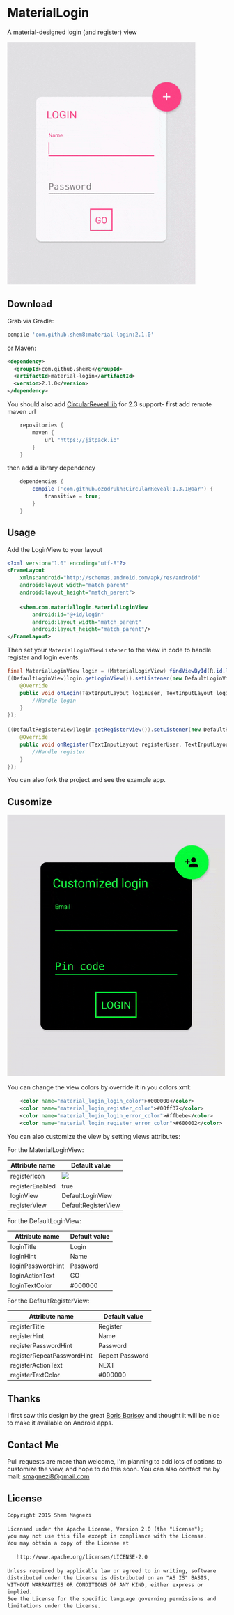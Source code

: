 # MaterialLogin

A material-designed login (and register) view

![](art/example.gif)


Download
--------

Grab via Gradle:
```groovy
compile 'com.github.shem8:material-login:2.1.0'
```
or Maven:
```xml
<dependency>
  <groupId>com.github.shem8</groupId>
  <artifactId>material-login</artifactId>
  <version>2.1.0</version>
</dependency>
```

You should also add [CircularReveal lib](https://github.com/ozodrukh/CircularReveal) for 2.3 support- first add remote maven url

```groovy
    repositories {
        maven {
            url "https://jitpack.io"
        }
    }
```
    
then add a library dependency

```groovy
    dependencies {
        compile ('com.github.ozodrukh:CircularReveal:1.3.1@aar') {
            transitive = true;
        }
    }
```


Usage
-----

Add the LoginView to your layout

```xml
<?xml version="1.0" encoding="utf-8"?>
<FrameLayout
    xmlns:android="http://schemas.android.com/apk/res/android"
    android:layout_width="match_parent"
    android:layout_height="match_parent">

    <shem.com.materiallogin.MaterialLoginView
        android:id="@+id/login"
        android:layout_width="match_parent"
        android:layout_height="match_parent"/>
</FrameLayout>
```

Then set your `MaterialLoginViewListener` to the view in code to handle register and login events:
```java
final MaterialLoginView login = (MaterialLoginView) findViewById(R.id.login);
((DefaultLoginView)login.getLoginView()).setListener(new DefaultLoginView.DefaultLoginViewListener() {
    @Override
    public void onLogin(TextInputLayout loginUser, TextInputLayout loginPass) {
        //Handle login
    }
});

((DefaultRegisterView)login.getRegisterView()).setListener(new DefaultRegisterView.DefaultRegisterViewListener() {
    @Override
    public void onRegister(TextInputLayout registerUser, TextInputLayout registerPass, TextInputLayout registerPassRep) {
        //Handle register
    }
});
```

You can also fork the project and see the example app.



Cusomize
--------

![](art/custom.gif)

You can change the view colors by override it in you colors.xml:

```xml
    <color name="material_login_login_color">#000000</color>
    <color name="material_login_register_color">#00ff37</color>
    <color name="material_login_login_error_color">#ffbebe</color>
    <color name="material_login_register_error_color">#600002</color>
```

You can also customize the view by setting views attributes:

For the MaterialLoginView:

|Attribute name | Default value|
|-------------- | -------------|
|registerIcon | ![](https://github.com/google/material-design-icons/blob/master/content/drawable-mdpi/ic_add_black_24dp.png)|
|registerEnabled | true|
|loginView | DefaultLoginView|
|registerView | DefaultRegisterView|

For the DefaultLoginView:

|Attribute name | Default value|
|-------------- | -------------|
|loginTitle | Login|
|loginHint | Name|
|loginPasswordHint | Password|
|loginActionText | GO|
|loginTextColor | #000000|

For the DefaultRegisterView:

|Attribute name | Default value|
|-------------- | -------------|
|registerTitle | Register|
|registerHint | Name|
|registerPasswordHint | Password|
|registerRepeatPasswordHint | Repeat Password|
|registerActionText | NEXT|
|registerTextColor | #000000|



Thanks
--------

I first saw this design by the great [Boris Borisov][1] and thought it will be nice to make it available on Android apps.



Contact Me
-----------

Pull requests are more than welcome, I'm planning to add lots of options to customize the view, and hope to do this soon.
You can also contact me by mail: smagnezi8@gmail.com



License
--------

    Copyright 2015 Shem Magnezi

    Licensed under the Apache License, Version 2.0 (the "License");
    you may not use this file except in compliance with the License.
    You may obtain a copy of the License at

       http://www.apache.org/licenses/LICENSE-2.0

    Unless required by applicable law or agreed to in writing, software
    distributed under the License is distributed on an "AS IS" BASIS,
    WITHOUT WARRANTIES OR CONDITIONS OF ANY KIND, either express or implied.
    See the License for the specific language governing permissions and
    limitations under the License.


[1]: http://www.materialup.com/posts/compact-login
